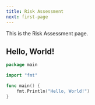 ```yaml
---
title: Risk Assessment
next: first-page
---
```


This is the Risk Assessment page.

## Hello, World!

```go {filename="main.go"}
package main

import "fmt"

func main() {
    fmt.Println("Hello, World!")
}
```
